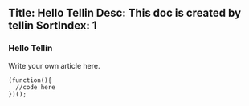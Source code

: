 Title: Hello Tellin
Desc: This doc is created by tellin 
SortIndex: 1
---
### Hello Tellin

Write your own article here.

```
(function(){
  //code here
})();
```

